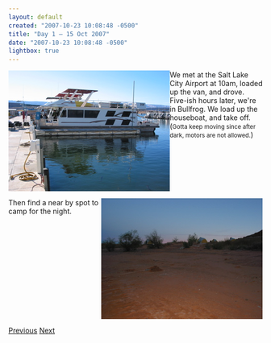 ```yaml
---
layout: default
created: "2007-10-23 10:08:48 -0500"
title: "Day 1 — 15 Oct 2007"
date: "2007-10-23 10:08:48 -0500"
lightbox: true
---
```



<a href="images/IMG_1527.jpg" data-lightbox="p"><img src="images/IMG_1527_tn.jpg" align="left"/></a>
We met at the Salt Lake City Airport at 10am, loaded up the van, and drove.  Five-ish hours later, we're in Bullfrog.  We load up the houseboat, and take off.  (<small>Gotta keep moving since after dark, motors are not allowed.</small>)

<br clear="all" />

<a href="images/IMG_1530.jpg" data-lightbox="p"><img src="images/IMG_1530_tn.jpg" align="right"/></a>
Then find a near by spot to camp for the night.

<br clear="all" />

[Previous](index.html)
[Next](day2.html)

